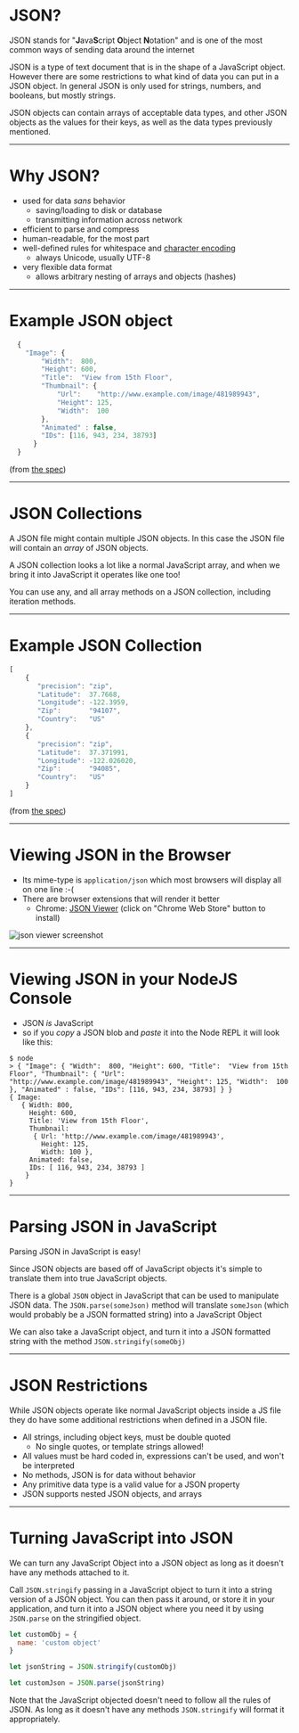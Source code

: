 # JSON?

JSON stands for "**J**ava**S**cript **O**bject **N**otation" and is one of the most common ways of sending data around the internet

JSON is a type of text document that is in the shape of a JavaScript object. However there are some restrictions to what kind of data you can put in a JSON object. In general JSON is only used for strings, numbers, and booleans, but mostly strings.

JSON objects can contain arrays of acceptable data types, and other JSON objects as the values for their keys, as well as the data types previously mentioned.

---

# Why JSON?

* used for data *sans* behavior
  * saving/loading to disk or database
  * transmitting information across network
* efficient to parse and compress
* human-readable, for the most part
* well-defined rules for whitespace and [character encoding](https://tools.ietf.org/html/rfc7159#section-8)
  * always Unicode, usually UTF-8
* very flexible data format
  * allows arbitrary nesting of arrays and objects (hashes)

---

# Example JSON object

```javascript
  {
    "Image": {
        "Width":  800,
        "Height": 600,
        "Title":  "View from 15th Floor",
        "Thumbnail": {
            "Url":    "http://www.example.com/image/481989943",
            "Height": 125,
            "Width":  100
        },
        "Animated" : false,
        "IDs": [116, 943, 234, 38793]
      }
  }
```

(from [the spec](https://tools.ietf.org/html/rfc7159#section-13))

---

# JSON Collections

A JSON file might contain multiple JSON objects. In this case the JSON file will contain an *array* of JSON objects.

A JSON collection looks a lot like a normal JavaScript array, and when we bring it into JavaScript it operates like one too!

You can use any, and all array methods on a JSON collection, including iteration methods.

---

# Example JSON Collection

```javascript
[
    {
       "precision": "zip",
       "Latitude":  37.7668,
       "Longitude": -122.3959,
       "Zip":       "94107",
       "Country":   "US"
    },
    {
       "precision": "zip",
       "Latitude":  37.371991,
       "Longitude": -122.026020,
       "Zip":       "94085",
       "Country":   "US"
    }
]
```

(from [the spec](https://tools.ietf.org/html/rfc7159#section-13))

---

# Viewing JSON in the Browser

* Its mime-type is `application/json` which most browsers will display all on one line :-(
* There are browser extensions that will render it better
  * Chrome: [JSON Viewer](https://github.com/tulios/json-viewer) (click on "Chrome Web Store" button to install)


![json viewer screenshot](https://raw.githubusercontent.com/tulios/json-viewer/master/screenshot.png)

---

# Viewing JSON in your NodeJS Console

* JSON *is* JavaScript
* so if you _copy_ a JSON blob and _paste_ it into the Node REPL it will look like this:

```
$ node
> { "Image": { "Width":  800, "Height": 600, "Title":  "View from 15th Floor", "Thumbnail": { "Url":    "http://www.example.com/image/481989943", "Height": 125, "Width":  100 }, "Animated" : false, "IDs": [116, 943, 234, 38793] } }
{ Image:
   { Width: 800,
     Height: 600,
     Title: 'View from 15th Floor',
     Thumbnail:
      { Url: 'http://www.example.com/image/481989943',
        Height: 125,
        Width: 100 },
     Animated: false,
     IDs: [ 116, 943, 234, 38793 ]
    }
}
```

---

# Parsing JSON in JavaScript

Parsing JSON in JavaScript is easy!

Since JSON objects are based off of JavaScript objects it's simple to translate them into true JavaScript objects.

There is a global `JSON` object in JavaScript that can be used to manipulate JSON data. The `JSON.parse(someJson)` method will translate `someJson` (which would probably be a JSON formatted string) into a JavaScript Object

We can also take a JavaScript object, and turn it into a JSON formatted string with the method `JSON.stringify(someObj)`

---

# JSON Restrictions

While JSON objects operate like normal JavaScript objects inside a JS file they do have some additional restrictions when defined in a JSON file.

* All strings, including object keys, must be double quoted
  * No single quotes, or template strings allowed!
* All values must be hard coded in, expressions can't be used, and won't be interpreted
* No methods, JSON is for data without behavior
* Any primitive data type is a valid value for a JSON property
* JSON supports nested JSON objects, and arrays

---

# Turning JavaScript into JSON

We can turn any JavaScript Object into a JSON object as long as it doesn't have any methods attached to it.

Call `JSON.stringify` passing in a JavaScript object to turn it into a string version of a JSON object. You can then pass it around, or store it in your application, and turn it into a JSON object where you need it by using `JSON.parse` on the stringified object.

```js
let customObj = {
  name: 'custom object'
}

let jsonString = JSON.stringify(customObj)
```

```js
let customJson = JSON.parse(jsonString)
```

Note that the JavaScript objected doesn't need to follow all the rules of JSON. As long as it doesn't have any methods `JSON.stringify` will format it appropriately.